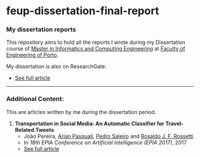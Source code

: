 # feup-dissertation-final-report
### My dissertation reports
This repository aims to hold all the reports I wrote during my Dissertation course of [Master in Informatics and Computing Engineering](https://sigarra.up.pt/feup/en/CUR_GERAL.CUR_VIEW?pv_ano_lectivo=2016&pv_curso_id=742&pv_origem=CUR) at [Faculty of Engineering of Porto](https://sigarra.up.pt/feup/en/web_page.Inicial).

My dissertation is also on ResearchGate:
   * [See full article](https://www.researchgate.net/publication/318792707_Social_Media_Text_Processing_and_Semantic_Analysis_for_Smart_Cities)

---

### Additional Content:
This are articles written by me during the dissertation period.

1. **Transportation in Social Media: An Automatic Classifier for Travel-Related Tweets**
   * João Pereira, [Arian Pasquali](https://github.com/arianpasquali), [Pedro Saleiro](https://github.com/saleiro) and [Rosaldo J. F. Rossetti](https://github.com/RJFRossetti)
   * In *18th EPIA Conference on Artificial Intelligence (EPIA 2017)*, 2017
   * [See full article](https://www.researchgate.net/publication/317659892_Transportation_in_Social_Media_An_Automatic_Classifier_for_Travel-Related_Tweets)
